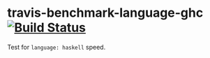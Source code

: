 # travis-benchmark-language-ghc [![Build Status](https://secure.travis-ci.org/ezyang/travis-benchmark-language-haskell.svg?branch=master)](http://travis-ci.org/ezyang/travis-benchmark-language-haskell)

Test for `language: haskell` speed.

